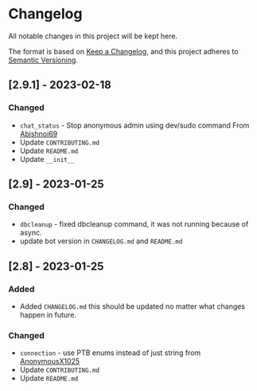 # Changelog

All notable changes in this project will be kept here.

The format is based on [Keep a Changelog](https://keepachangelog.com/en/1.0.0/),
and this project adheres to [Semantic Versioning](https://semver.org/spec/v2.0.0.html).

## [2.9.1] - 2023-02-18 

### Changed

- `chat_status` - Stop anonymous admin using dev/sudo command From [Abishnoi69](https://github.com/Black-Bulls-Bots/zerotwobot/commit/240e914e4b05479f40970dec92224774d943c566)
- Update `CONTRIBUTING.md`
- Update `README.md`
- Update `__init__`

## [2.9] - 2023-01-25

### Changed

- `dbcleanup` - fixed dbcleanup command, it was not running because of async.
- update bot version in `CHANGELOG.md` and `README.md`
## [2.8] - 2023-01-25

### Added

- Added `CHANGELOG.md` this should be updated no matter what changes happen in future.

### Changed

- `connection` - use PTB enums instead of just string from  [AnonymousX1025](https://github.com/AnonymousX1025)
- Update `CONTRIBUTING.md`
- Update `README.md`

[v2.8]: https://github.com/Black-Bulls-Bots/zerotwobot/releases/tag/v2.9
[v2.8]: https://github.com/Black-Bulls-Bots/zerotwobot/releases/tag/v2.8
[v2.5]: https://github.com/Black-Bulls-Bots/zerotwobot/releases/tag/v2.5
